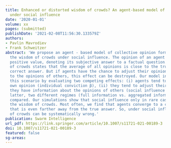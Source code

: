 ```yaml
---
title: Enhanced or distorted wisdom of crowds? An agent-based model of opinion formation
  under social influence
date: '2020-01-01'
volume: xx
pages: (submitted)
publishDate: '2021-02-08T11:56:30.133579Z'
authors:
- Pavlin Mavrodiev
- Frank Schweitzer
abstract: 'We propose an agent - based model of collective opinion formation to study
  the wisdom of crowds under social influence. The opinion of an agent is a continuous
  positive value, denoting its subjective answer to a factual question. The wisdom
  of crowds states that the average of all opinions is close to the truth, i.e. the
  correct answer. But if agents have the chance to adjust their opinion in response
  to the opinions of others, this effect can be destroyed. Our model investigates
  this scenario by evaluating two competing effects: (i) agents tend to keep their
  own opinion (individual conviction β), (ii) they tend to adjust their opinion if
  they have information about the opinions of others (social influence α). For the
  latter, two different regimes (full information vs. aggregated information) are
  compared. Our simulations show that social influence only in rare cases enhances
  the wisdom of crowds. Most often, we find that agents converge to a collective opinion
  that is even farther away from the true answer. So, under social influence the wisdom
  of crowds can be systematically wrong.'
publication: Swarm Intelligence
url_pdf: https://link.springer.com/article/10.1007/s11721-021-00189-3
doi: 10.1007/s11721-021-00189-3
featured: false
sg-areas:
---
```

